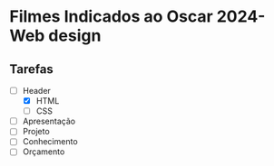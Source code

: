 # Filmes Indicados ao Oscar 2024- Web design

## Tarefas 
- [ ] Header
    - [X] HTML
    - [ ] CSS
- [ ] Apresentação
- [ ] Projeto
- [ ] Conhecimento
- [ ] Orçamento
